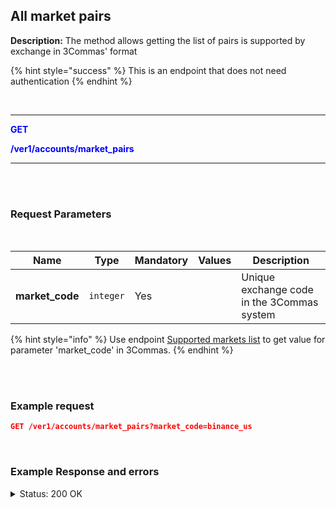 ## All market pairs<br>

**Description:** The method allows getting the list of pairs is supported by exchange in 3Commas' format<br>


{% hint style="success" %}
This is an endpoint that does not need authentication
{% endhint %}

<br>

-------- 

<mark style="color:blue;background-color:white"> **GET**

<mark style="color:blue;background-color:white"> **/ver1/accounts/market_pairs**

-------- 

<br>
<br>

### Request Parameters<br>
<br>

| Name | Type |	Mandatory |	Values	| Description|
|------|------|-----------|-----------------|------------|
|**market_code**  | `integer` | Yes |	| Unique exchange code in the 3Commas system|

{% hint style="info" %}
Use endpoint [Supported markets list](Market%20data/1.Supported%20markets%20list.md) to get value for parameter 'market_code' in 3Commas.
{% endhint %}

<br>
<br>

### Example request<br>

```json
GET /ver1/accounts/market_pairs?market_code=binance_us
```
<br>

### Example Response and errors<br>
<details>
<summary>Status: 200 OK</summary>

```json
[
"BTC_ETH",
"BTC_LTC",
"BTC_BNB",
"BTC_NEO",
"ETH_QTUM",
"ETH_EOS",
"ETH_SNT",
"ETH_BNT",
"BTC_GAS",
"ETH_BNB",
"USDT_BTC",
]
```

</details>

